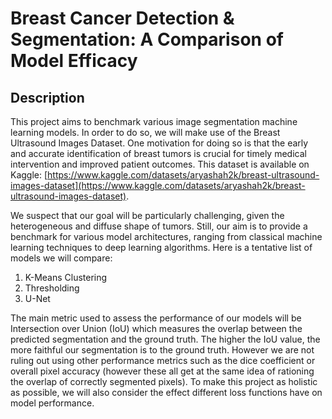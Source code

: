 # **Breast Cancer Detection & Segmentation: A Comparison of Model Efficacy**

## Description
This project aims to benchmark various image segmentation machine learning models. In order to do so, we will make use of the Breast Ultrasound Images Dataset. One motivation for doing so is that the early and accurate identification of breast tumors is crucial for timely medical intervention and improved patient outcomes. This dataset is available on Kaggle: [https://www.kaggle.com/datasets/aryashah2k/breast-ultrasound-images-dataset](https://www.kaggle.com/datasets/aryashah2k/breast-ultrasound-images-dataset). 

We suspect that our goal will be particularly challenging, given the heterogeneous and diffuse shape of tumors. Still, our aim is to provide a benchmark for various model architectures, ranging from classical machine learning techniques to deep learning algorithms. Here is a tentative list of models we will compare:
1. K-Means Clustering 
2. Thresholding
3. U-Net

The main metric used to assess the performance of our models will be Intersection over Union (IoU) which measures the overlap between the predicted segmentation and the ground truth. The higher the IoU value, the more faithful our segmentation is to the ground truth. However we are not ruling out using other performance metrics such as the dice coefficient or overall pixel accuracy (however these all get at the same idea of rationing the overlap of correctly segmented pixels). To make this project as holistic as possible, we will also consider the effect different loss functions have on model performance. 
